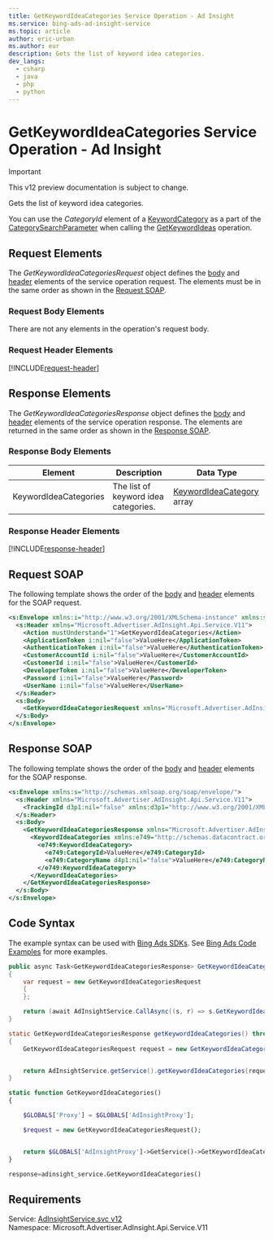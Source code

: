 ```yaml
---
title: GetKeywordIdeaCategories Service Operation - Ad Insight
ms.service: bing-ads-ad-insight-service
ms.topic: article
author: eric-urban
ms.author: eur
description: Gets the list of keyword idea categories.
dev_langs: 
  - csharp
  - java
  - php
  - python
---
```

# GetKeywordIdeaCategories Service Operation - Ad Insight

> [!IMPORTANT]
> This v12 preview documentation is subject to change.

Gets the list of keyword idea categories.

You can use the *CategoryId* element of a [KeywordCategory](../ad-insight-service/keywordcategory.md) as a part of the [CategorySearchParameter](../ad-insight-service/categorysearchparameter.md) when calling the [GetKeywordIdeas](../ad-insight-service/getkeywordideas.md) operation.

## <a name="request"></a>Request Elements
The *GetKeywordIdeaCategoriesRequest* object defines the [body](#request-body) and [header](#request-header) elements of the service operation request. The elements must be in the same order as shown in the [Request SOAP](#request-soap). 

### <a name="request-body"></a>Request Body Elements
There are not any elements in the operation's request body.

### <a name="request-header"></a>Request Header Elements
[!INCLUDE[request-header](./includes/request-header.md)]

## <a name="response"></a>Response Elements
The *GetKeywordIdeaCategoriesResponse* object defines the [body](#response-body) and [header](#response-header) elements of the service operation response. The elements are returned in the same order as shown in the [Response SOAP](#response-soap).

### <a name="response-body"></a>Response Body Elements

|Element|Description|Data Type|
|-----------|---------------|-------------|
|<a name="keywordideacategories"></a>KeywordIdeaCategories|The list of keyword idea categories.|[KeywordIdeaCategory](keywordideacategory.md) array|

### <a name="response-header"></a>Response Header Elements
[!INCLUDE[response-header](./includes/response-header.md)]

## <a name="request-soap"></a>Request SOAP
The following template shows the order of the [body](#request-body) and [header](#request-header) elements for the SOAP request.

```xml
<s:Envelope xmlns:i="http://www.w3.org/2001/XMLSchema-instance" xmlns:s="http://schemas.xmlsoap.org/soap/envelope/">
  <s:Header xmlns="Microsoft.Advertiser.AdInsight.Api.Service.V11">
    <Action mustUnderstand="1">GetKeywordIdeaCategories</Action>
    <ApplicationToken i:nil="false">ValueHere</ApplicationToken>
    <AuthenticationToken i:nil="false">ValueHere</AuthenticationToken>
    <CustomerAccountId i:nil="false">ValueHere</CustomerAccountId>
    <CustomerId i:nil="false">ValueHere</CustomerId>
    <DeveloperToken i:nil="false">ValueHere</DeveloperToken>
    <Password i:nil="false">ValueHere</Password>
    <UserName i:nil="false">ValueHere</UserName>
  </s:Header>
  <s:Body>
    <GetKeywordIdeaCategoriesRequest xmlns="Microsoft.Advertiser.AdInsight.Api.Service.V11" />
  </s:Body>
</s:Envelope>
```

## <a name="response-soap"></a>Response SOAP
The following template shows the order of the [body](#response-body) and [header](#response-header) elements for the SOAP response.

```xml
<s:Envelope xmlns:s="http://schemas.xmlsoap.org/soap/envelope/">
  <s:Header xmlns="Microsoft.Advertiser.AdInsight.Api.Service.V11">
    <TrackingId d3p1:nil="false" xmlns:d3p1="http://www.w3.org/2001/XMLSchema-instance">ValueHere</TrackingId>
  </s:Header>
  <s:Body>
    <GetKeywordIdeaCategoriesResponse xmlns="Microsoft.Advertiser.AdInsight.Api.Service.V11">
      <KeywordIdeaCategories xmlns:e749="http://schemas.datacontract.org/2004/07/Microsoft.BingAds.Advertiser.AdInsight.Api.DataContract.V11.Entity" d4p1:nil="false" xmlns:d4p1="http://www.w3.org/2001/XMLSchema-instance">
        <e749:KeywordIdeaCategory>
          <e749:CategoryId>ValueHere</e749:CategoryId>
          <e749:CategoryName d4p1:nil="false">ValueHere</e749:CategoryName>
        </e749:KeywordIdeaCategory>
      </KeywordIdeaCategories>
    </GetKeywordIdeaCategoriesResponse>
  </s:Body>
</s:Envelope>
```

## <a name="example"></a>Code Syntax
The example syntax can be used with [Bing Ads SDKs](../guides/client-libraries.md). See [Bing Ads Code Examples](../guides/code-examples.md) for more examples.
```csharp
public async Task<GetKeywordIdeaCategoriesResponse> GetKeywordIdeaCategoriesAsync()
{
	var request = new GetKeywordIdeaCategoriesRequest
	{
	};

	return (await AdInsightService.CallAsync((s, r) => s.GetKeywordIdeaCategoriesAsync(r), request));
}
```
```java
static GetKeywordIdeaCategoriesResponse getKeywordIdeaCategories() throws RemoteException, Exception
{
	GetKeywordIdeaCategoriesRequest request = new GetKeywordIdeaCategoriesRequest();


	return AdInsightService.getService().getKeywordIdeaCategories(request);
}
```
```php
static function GetKeywordIdeaCategories()
{

	$GLOBALS['Proxy'] = $GLOBALS['AdInsightProxy'];

	$request = new GetKeywordIdeaCategoriesRequest();


	return $GLOBALS['AdInsightProxy']->GetService()->GetKeywordIdeaCategories($request);
}
```
```python
response=adinsight_service.GetKeywordIdeaCategories()
```

## Requirements
Service: [AdInsightService.svc v12](https://adinsight.api.bingads.microsoft.com/Api/Advertiser/AdInsight/v11/AdInsightService.svc)  
Namespace: Microsoft.Advertiser.AdInsight.Api.Service.V11  

